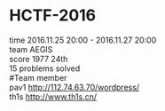 # HCTF-2016
time 2016.11.25 20:00 - 2016.11.27 20:00</br>
team AEGIS</br>
score 1977  24th</br>
15 problems solved</br>
#Team member</br>
pav1
<http://112.74.63.70/wordpress/></br>
th1s
<http://www.th1s.cn/>

